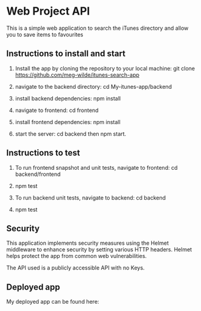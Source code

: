 # Web Project API

This is a simple web application to search the iTunes directory and allow you to save items to favourites

## Instructions to install and start

1. Install the app by cloning the repository to your local machine: git clone https://github.com/meg-wilde/itunes-search-app

2. navigate to the backend directory: cd My-itunes-app/backend

3. install backend dependencies: npm install

4. navigate to frontend: cd frontend

5. install frontend dependencies: npm install

6. start the server: cd backend then npm start.

## Instructions to test

1. To run frontend snapshot and unit tests, navigate to frontend: cd backend/frontend

2. npm test

3. To run backend unit tests, navigate to backend: cd backend

4. npm test

## Security

This application implements security measures using the Helmet middleware to enhance security by setting various HTTP headers. Helmet helps protect the app from common web vulnerabilities.

The API used is a publicly accessible API with no Keys.

## Deployed app

My deployed app can be found here:
